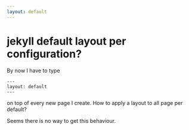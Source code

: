 ```yaml
---
layout: default
---
```


jekyll default layout per configuration?
========================================

By now I have to type

    ---
    layout: default
    ---

on top of every new page I create. How to apply a layout to all page per default?

Seems there is no way to get this behaviour.
